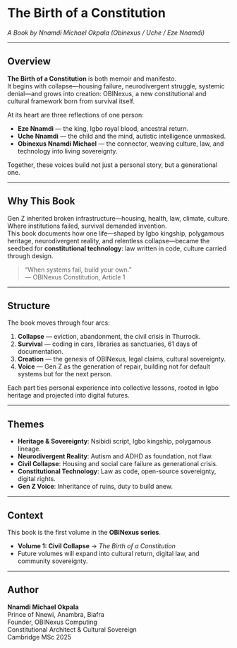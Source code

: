 # The Birth of a Constitution  
*A Book by Nnamdi Michael Okpala (Obinexus / Uche / Eze Nnamdi)*  

---

## Overview
**The Birth of a Constitution** is both memoir and manifesto.  
It begins with collapse—housing failure, neurodivergent struggle, systemic denial—and grows into creation: OBINexus, a new constitutional and cultural framework born from survival itself.  

At its heart are three reflections of one person:  
- **Eze Nnamdi** — the king, Igbo royal blood, ancestral return.  
- **Uche Nnamdi** — the child and the mind, autistic intelligence unmasked.  
- **Obinexus Nnamdi Michael** — the connector, weaving culture, law, and technology into living sovereignty.  

Together, these voices build not just a personal story, but a generational one.

---

## Why This Book
Gen Z inherited broken infrastructure—housing, health, law, climate, culture.  
Where institutions failed, survival demanded invention.  
This book documents how one life—shaped by Igbo kingship, polygamous heritage, neurodivergent reality, and relentless collapse—became the seedbed for **constitutional technology**: law written in code, culture carried through design.  

> “When systems fail, build your own.”  
> — OBINexus Constitution, Article 1

---

## Structure
The book moves through four arcs:  
1. **Collapse** — eviction, abandonment, the civil crisis in Thurrock.  
2. **Survival** — coding in cars, libraries as sanctuaries, 61 days of documentation.  
3. **Creation** — the genesis of OBINexus, legal claims, cultural sovereignty.  
4. **Voice** — Gen Z as the generation of repair, building not for default systems but for the next person.  

Each part ties personal experience into collective lessons, rooted in Igbo heritage and projected into digital futures.

---

## Themes
- **Heritage & Sovereignty**: Nsibidi script, Igbo kingship, polygamous lineage.  
- **Neurodivergent Reality**: Autism and ADHD as foundation, not flaw.  
- **Civil Collapse**: Housing and social care failure as generational crisis.  
- **Constitutional Technology**: Law as code, open-source sovereignty, digital rights.  
- **Gen Z Voice**: Inheritance of ruins, duty to build anew.  

---

## Context
This book is the first volume in the **OBINexus series**.  
- **Volume 1: Civil Collapse** → *The Birth of a Constitution*  
- Future volumes will expand into cultural return, digital law, and community sovereignty.  

---

## Author
**Nnamdi Michael Okpala**  
Prince of Nnewi, Anambra, Biafra  
Founder, OBINexus Computing  
Constitutional Architect & Cultural Sovereign  
Cambridge MSc 2025  

